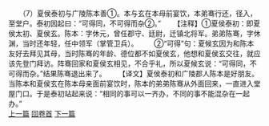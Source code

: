 　　（7）夏侯泰初与广陵陈本善①。本与玄在本母前宴饮，本弟骞行还，径入，至堂户。泰初因起曰：“可得同，不可得而杂②。”
　　【注释】①夏侯泰初：即夏侯太初、夏侯玄。陈本：字休元，曾任郡守、廷尉，迁镇北将军。弟弟陈骞，字休渊，当时还年轻，任中领军（掌管卫兵）。
　　②“可得”句：夏候玄因为和陈本友好去拜见其母，当时陈骞的年龄、德位都不如夏侯玄，他想和夏侯玄交往，就应该先登门拜访。阵骞回家和夏侯玄相见，不合乎礼，所以夏候玄说：“可得同，不可得而杂。”结果陈骞退出来了。
　　【译文】夏侯泰初和广陵郡人陈本是好朋友。当陈本和夏侯玄在陈本母亲面前宴饮时，陈本的弟弟陈骞从外面回来，一直进入堂屋门口。于是泰初站起来说：“相同的事可以一齐办，不同的事不能混杂在一起办。”
<br>[上一篇](05_06) [回卷首](05_00) [下一篇](05_08)
